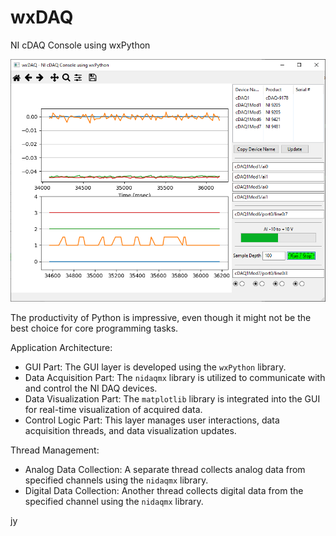 # wxDAQ
NI cDAQ Console using wxPython

![wxDAQ Screen](./wxDAQ.png)

The productivity of Python is impressive, even though it might not be the best choice for core programming tasks.

Application Architecture:
 - GUI Part: The GUI layer is developed using the `wxPython` library.
 - Data Acquisition Part: The `nidaqmx` library is utilized to communicate with and control the NI DAQ devices.
 - Data Visualization Part: The `matplotlib` library is integrated into the GUI for real-time visualization of acquired data.
 - Control Logic Part: This layer manages user interactions, data acquisition threads, and data visualization updates.

Thread Management:
 - Analog Data Collection: A separate thread collects analog data from specified channels using the `nidaqmx` library.
 - Digital Data Collection: Another thread collects digital data from the specified channel using the `nidaqmx` library.

jy
